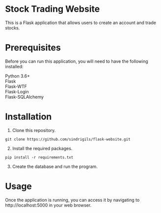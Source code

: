 # Stock Trading Website

This is a Flask application that allows users to create an account and trade stocks.

# Prerequisites
Before you can run this application, you will need to have the following installed:

Python 3.6+ <br />
Flask <br />
Flask-WTF <br />
Flask-Login <br />
Flask-SQLAlchemy <br /> 

# Installation
1. Clone this repository.

```git clone https://github.com/sindrigils/flask-website.git```

2. Install the required packages.

```pip install -r requirements.txt```

3. Create the database and run the program.

# Usage
Once the application is running, you can access it by navigating to http://localhost:5000 in your web browser.
